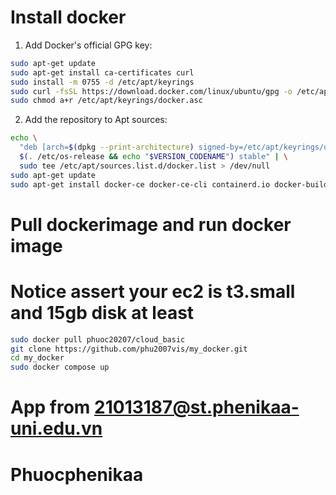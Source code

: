 # Install docker
1. Add Docker's official GPG key:
```bash
sudo apt-get update
sudo apt-get install ca-certificates curl
sudo install -m 0755 -d /etc/apt/keyrings
sudo curl -fsSL https://download.docker.com/linux/ubuntu/gpg -o /etc/apt/keyrings/docker.asc
sudo chmod a+r /etc/apt/keyrings/docker.asc
```

2. Add the repository to Apt sources:
```bash
echo \
  "deb [arch=$(dpkg --print-architecture) signed-by=/etc/apt/keyrings/docker.asc] https://download.docker.com/linux/ubuntu \
  $(. /etc/os-release && echo "$VERSION_CODENAME") stable" | \
  sudo tee /etc/apt/sources.list.d/docker.list > /dev/null
sudo apt-get update
sudo apt-get install docker-ce docker-ce-cli containerd.io docker-buildx-plugin docker-compose-plugin
```
# Pull dockerimage and run docker image
# Notice assert your ec2 is t3.small and 15gb  disk at least
```bash
sudo docker pull phuoc20207/cloud_basic
git clone https://github.com/phu2007vis/my_docker.git
cd my_docker
sudo docker compose up
```
# App from 21013187@st.phenikaa-uni.edu.vn
# Phuocphenikaa
